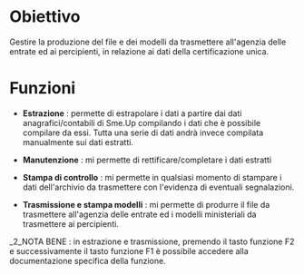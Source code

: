# Obiettivo

Gestire la produzione del file e dei modelli da trasmettere all'agenzia delle entrate ed ai percipienti, in relazione ai dati della certificazione unica.

# Funzioni

-  **Estrazione** :  permette di estrapolare i dati a partire dai dati anagrafici/contabili di Sme.Up compilando i dati che è possibile compilare da essi. Tutta una serie di dati andrà invece compilata manualmente sui dati estratti.

-  **Manutenzione** :  mi permette di rettificare/completare i dati estratti

-  **Stampa di controllo** :  mi permette in qualsiasi momento di stampare i dati dell'archivio da trasmettere con l'evidenza di eventuali segnalazioni.

-  **Trasmissione e stampa modelli** :  mi permette di produrre il file da trasmettere all'agenzia delle entrate ed i modelli ministeriali da trasmettere ai percipienti.

_2_NOTA BENE :  in estrazione e trasmissione, premendo il tasto funzione F2 e successivamente il tasto funzione F1 è possibile accedere alla documentazione specifica della funzione.

